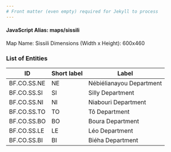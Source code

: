 ```yaml
---
# Front matter (even empty) required for Jekyll to process
---
```


#### JavaScript Alias: maps/sissili

Map Name: Sissili
Dimensions (Width x Height): 600x460

### List of Entities

ID | Short label | Label
---|---|---|
BF.CO.SS.NE|NE|Nébiélianayou Department
BF.CO.SS.SI|SI|Silly Department
BF.CO.SS.NI|NI|Niabouri Department
BF.CO.SS.TO|TO|Tô Department
BF.CO.SS.BO|BO|Boura Department
BF.CO.SS.LE|LE|Léo Department
BF.CO.SS.BI|BI|Biéha Department
